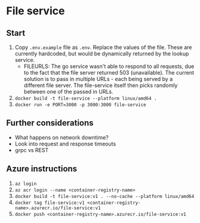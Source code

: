 # File service

## Start

1.  Copy `.env.example` file as `.env`. Replace the values of the file. These are currently hardcoded, but would be dynamically returned by the lookup service.
    - FILEURLS: The go service wasn't able to respond to all requests, due to the fact that the file server returned 503 (unavailable). The current solution is to pass in multiple URLs - each being served by a different file server. The file-service itself then picks randomly between one of the passed in URLs.
2.  `docker build -t file-service --platform linux/amd64 .`
3.  `docker run -e PORT=3000 -p 3000:3000 file-service`

## Further considerations

- What happens on network downtime?
- Look into request and response timeouts
- grpc vs REST

## Azure instructions

1. `az login`
2. `az acr login --name <container-registry-name>`
3. `docker build -t file-service:v1 . --no-cache --platform linux/amd64`
4. `docker tag file-service:v1 <container-registry-name>.azurecr.io/file-service:v1`
5. `docker push <container-registry-name>.azurecr.io/file-service:v1`
